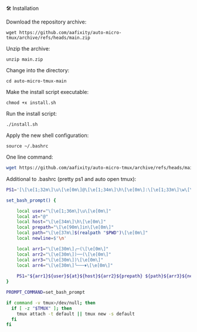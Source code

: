🛠️ Installation

Download the repository archive:

    wget https://github.com/aafixity/auto-micro-tmux/archive/refs/heads/main.zip

Unzip the archive:

    unzip main.zip

Change into the directory:

    cd auto-micro-tmux-main

Make the install script executable:

    chmod +x install.sh

Run the install script:

    ./install.sh

Apply the new shell configuration:

    source ~/.bashrc
  
One line command:
```bash
wget https://github.com/aafixity/auto-micro-tmux/archive/refs/heads/main.zip && unzip main.zip && cd auto-micro-tmux-main && chmod +x install.sh && ./install.sh && source ~/.bashrc
```

Additional to .bashrc (pretty ps1 and auto open tmux):
```bash
PS1='[\[\e[1;32m\]\u\[\e[0m\]@\[\e[1;34m\]\h\[\e[0m\]:\[\e[1;33m\]\w\[\e[0m\]]$: '
```
```bash
set_bash_prompt() {

    local user="\[\e[1;36m\]\u\[\e[0m\]"
    local at="@"
    local host="\[\e[34m\]\h\[\e[0m\]"
    local prepath="\[\e[90m\]in\[\e[0m\]"
    local path="\[\e[37m\]$(realpath "$PWD")\[\e[0m\]"
    local newline=$'\n'

    local arr1="\[\e[30m\]╭─(\[\e[0m\]"
    local arr2="\[\e[30m\])──(\[\e[0m\]"
    local arr3="\[\e[30m\])\[\e[0m\]"
    local arr4="\[\e[30m\]╰───🞂\[\e[0m\]"
	
    PS1="${arr1}${user}${at}${host}${arr2}${prepath} ${path}${arr3}${newline}${arr4} "
}

PROMPT_COMMAND=set_bash_prompt
```

```bash
if command -v tmux>/dev/null; then
  if [ -z "$TMUX" ]; then
    tmux attach -t default || tmux new -s default
  fi
fi
```
